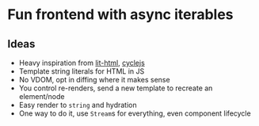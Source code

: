 # Fun frontend with async iterables

## Ideas

- Heavy inspiration from [lit-html](https://lit-html.polymer-project.org/), [cyclejs](https://cycle.js.org/)
- Template string literals for HTML in JS
- No VDOM, opt in diffing where it makes sense
- You control re-renders, send a new template to recreate an element/node
- Easy render to `string` and hydration
- One way to do it, use `Stream`s for everything, even component lifecycle
